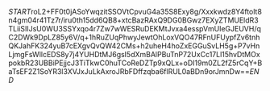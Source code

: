 $START$roL2+FF0t0jASoYwqzitSSOVtCpvuG4a35S8Exy8g/Xxxkwdz8Y4ftolt8n4gm04r41Tz7r/iru0th15dd6QB8+xtcBazRAxQ9DG0BGwz7EXyZTMUEldR3TLiiSIIJsU0WU3SSYxqo4r7Zw7wWESRuDEKMtJvxa4esspVmUleGJEUVH/qC2DWk9DpLZ85y6V/q+1hRuZUqPhwyJewtOhLoxVQO47RFnUFUypfZv6tnhQKJahFK324yuB7cEXgvQvQW42CMs+h2uheH4hoZxEGGuSvLH5g+P7vHnLjmgFsWllcEDS8y7j4YUHDtMJ6gsI5dXmBAlPBuTnP72UxCc17Ll15hvDtMOxpokbR23UBBiPEjjcJ3TiTkwC0huTCoReDZTp9xQLx+oDI19m0ZL2fZ5rCqY+BaTsEF2Z1SoYR3l3XVJxJuLkAxroJRbFDffzqba6flRUL0aBDn9orJmnDw==$END$